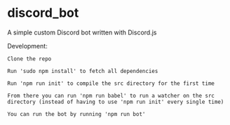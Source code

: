 # discord_bot
A simple custom Discord bot written with Discord.js

Development: 

	Clone the repo

	Run 'sudo npm install' to fetch all dependencies

	Run 'npm run init' to compile the src directory for the first time

	From there you can run 'npm run babel' to run a watcher on the src directory (instead of having to use 'npm run init' every single time)

	You can run the bot by running 'npm run bot'



